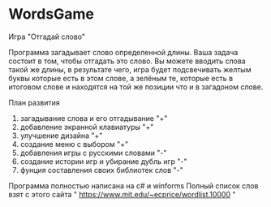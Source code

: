 ﻿# WordsGame

Игра  "Отгадай слово"

Программа загадывает слово определенной длины. Ваша задача состоит в том, чтобы отгадать это слово. Вы можете вводить слова такой же длины, в результате чего, игра будет подсвечивать желтым буквы которые есть в этом слове, а зелёным те, которые есть в итоговом слове и находятся на той же позиции что и в загадоном слове.  

План развития

1) загадывание слова и его отгадывание            "+"
2) добавление экранной клавиатуры                 "+"
3) улучшение дизайна                              "+"
4) создание меню с выбором                        "+"
5) добавления игры с русскими словами             "-" 
6) создание истории игр и убирание дубль игр      "-"
7) фунция составления своих библиотек слов        "-"

Программа полностью написана на c# и winforms 
Полный список слов взят с этого сайта " https://www.mit.edu/~ecprice/wordlist.10000 "


 
